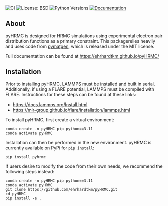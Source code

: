 ![CI](https://github.com/ehrhardtkm/pyhrmc/actions/workflows/ci.yml/badge.svg)
![License: BSD](https://img.shields.io/badge/License-BSD--3--Clause-blue.svg)
![Python Versions](https://img.shields.io/pypi/pyversions/pyhrmc)
[![Documentation](https://img.shields.io/badge/docs-pyHRMC-blue)](https://ehrhardtkm.github.io/pyHRMC/)

About 
--- 
pyHRMC is designed for HRMC simulations using experimental electron pair distribution functions as a primary constraint. This packagerelies heavily and uses code from [pymatgen](https://pymatgen.org/), which is released under the MIT license.

Full documentation can be found at https://ehrhardtkm.github.io/pyHRMC/

Installation
 --- 
Prior to installing pyHRMC, LAMMPS must be installed and built in serial. Additionally, if using a FLARE potential, LAMMPS must be compiled with FLARE. Instructions for these steps can be found at these links:

- https://docs.lammps.org/Install.html
- https://mir-group.github.io/flare/installation/lammps.html

To install pyHRMC, first create a virtual environment:
```
conda create -n pyHRMC pip python==3.11
conda activate pyHRMC
```

Installation can then be performed in the new environment. pyHRMC is currently available on PyPi for `pip install`: 
```
pip install pyhrmc
```

If users desire to modify the code from their own needs, we recommend the following steps instead:
``` 
conda create -n pyHRMC pip python==3.11 
conda activate pyHRMC
git clone https://github.com/ehrhardtkm/pyHRMC.git
cd pyHRMC
pip install -e .
```

